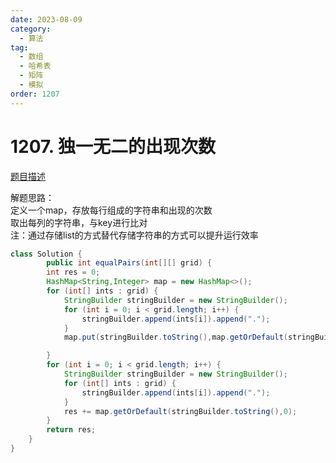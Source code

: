 ```yaml
---
date: 2023-08-09
category: 
  - 算法
tag: 
  - 数组
  - 哈希表
  - 矩阵
  - 模拟
order: 1207
---
```


# 1207. 独一无二的出现次数

<Badge text="中等" type="warning" vertical="middle" />

[题目描述](https://leetcode.cn/problems/equal-row-and-column-pairs/description/?envType=study-plan-v2&envId=leetcode-75)


解题思路：  
定义一个map，存放每行组成的字符串和出现的次数  
取出每列的字符串，与key进行比对    
注：通过存储list的方式替代存储字符串的方式可以提升运行效率


```java
class Solution {
        public int equalPairs(int[][] grid) {
        int res = 0;
        HashMap<String,Integer> map = new HashMap<>();
        for (int[] ints : grid) {
            StringBuilder stringBuilder = new StringBuilder();
            for (int i = 0; i < grid.length; i++) {
                stringBuilder.append(ints[i]).append(".");
            }
            map.put(stringBuilder.toString(),map.getOrDefault(stringBuilder.toString(),0)+ 1);

        }
        for (int i = 0; i < grid.length; i++) {
            StringBuilder stringBuilder = new StringBuilder();
            for (int[] ints : grid) {
                stringBuilder.append(ints[i]).append(".");
            }
            res += map.getOrDefault(stringBuilder.toString(),0);
        }
        return res;
    }
}
```